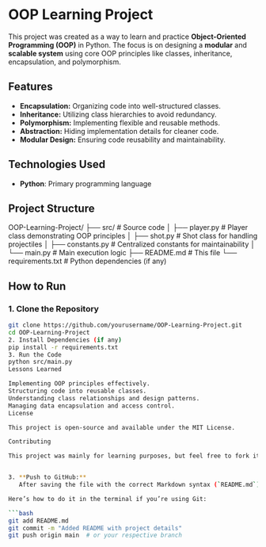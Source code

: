 # OOP Learning Project

This project was created as a way to learn and practice **Object-Oriented Programming (OOP)** in Python. The focus is on designing a **modular** and **scalable system** using core OOP principles like classes, inheritance, encapsulation, and polymorphism.

## Features

- **Encapsulation:** Organizing code into well-structured classes.
- **Inheritance:** Utilizing class hierarchies to avoid redundancy.
- **Polymorphism:** Implementing flexible and reusable methods.
- **Abstraction:** Hiding implementation details for cleaner code.
- **Modular Design:** Ensuring code reusability and maintainability.

## Technologies Used

- **Python**: Primary programming language

## Project Structure
OOP-Learning-Project/ ├── src/ # Source code │ ├── player.py # Player class demonstrating OOP principles │ ├── shot.py # Shot class for handling projectiles │ ├── constants.py # Centralized constants for maintainability │ └── main.py # Main execution logic ├── README.md # This file └── requirements.txt # Python dependencies (if any)

## How to Run

### 1. Clone the Repository
```bash
git clone https://github.com/yourusername/OOP-Learning-Project.git
cd OOP-Learning-Project
2. Install Dependencies (if any)
pip install -r requirements.txt
3. Run the Code
python src/main.py
Lessons Learned

Implementing OOP principles effectively.
Structuring code into reusable classes.
Understanding class relationships and design patterns.
Managing data encapsulation and access control.
License

This project is open-source and available under the MIT License.

Contributing

This project was mainly for learning purposes, but feel free to fork it, suggest improvements, or even add new features!


3. **Push to GitHub:**
   After saving the file with the correct Markdown syntax (`README.md`), use your version control system (e.g., Git) to push it to GitHub.

Here’s how to do it in the terminal if you’re using Git:

```bash
git add README.md
git commit -m "Added README with project details"
git push origin main  # or your respective branch